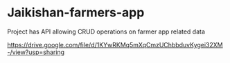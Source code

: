 # Jaikishan-farmers-app
Project has API allowing CRUD operations on farmer app related data


https://drive.google.com/file/d/1KYwRKMq5mXqCmzUChbbduvKygei32XM-/view?usp=sharing
